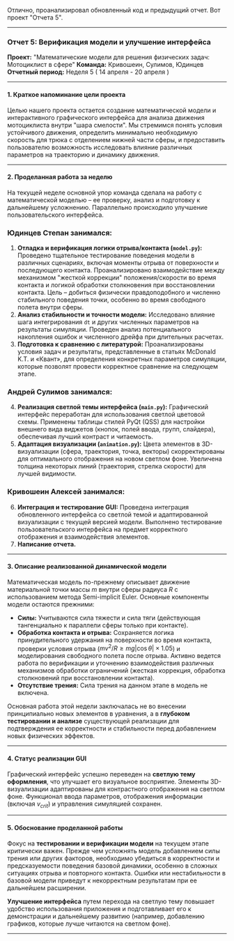 Отлично, проанализировал обновленный код и предыдущий отчет. Вот проект "Отчета 5".

---

### **Отчет 5: Верификация модели и улучшение интерфейса**

**Проект:** "Математические модели для решения физических задач: Мотоциклист в сфере"
**Команда:** Кривошеин, Сулимов, Юдинцев
**Отчетный период:** Неделя 5 ( 14 апреля - 20 апреля )

---

#### **1. Краткое напоминание цели проекта**

Целью нашего проекта остается создание математической модели и интерактивного графического интерфейса для анализа движения мотоциклиста внутри "шара смелости". Мы стремимся понять условия устойчивого движения, определить минимально необходимую скорость для трюка с отделением нижней части сферы, и предоставить пользователю возможность исследовать влияние различных параметров на траекторию и динамику движения.

---

#### **2. Проделанная работа за неделю**

На текущей неделе основной упор команда сделала на работу с математической моделью – ее проверку, анализ и подготовку к дальнейшему усложнению. Параллельно происходило улучшение пользовательского интерфейса.

### Юдинцев Степан занимался:

1.  **Отладка и верификация логики отрыва/контакта (`model.py`):** Проведено тщательное тестирование поведения модели в различных сценариях, включая моменты отрыва от поверхности и последующего контакта. Проанализировано взаимодействие между механизмом "жесткой коррекции" положения/скорости во время контакта и логикой обработки столкновения при восстановлении контакта. Цель – добиться физически правдоподобного и численно стабильного поведения точки, особенно во время свободного полета внутри сферы.
2.  **Анализ стабильности и точности модели:** Исследовано влияние шага интегрирования `dt` и других численных параметров на результаты симуляции. Проведен анализ потенциального накопления ошибок и численного дрейфа при длительных расчетах.
3.  **Подготовка к сравнению с литературой:** Проанализированы условия задач и результаты, представленные в статьях McDonald K.T. и «Квант», для определения конкретных параметров симуляции, которые позволят провести корректное сравнение на следующем этапе.

### Андрей Сулимов занимался:

4.  **Реализация светлой темы интерфейса (`main.py`):** Графический интерфейс переработан для использования светлой цветовой схемы. Применены таблицы стилей PyQt (QSS) для настройки внешнего вида виджетов (кнопок, полей ввода, групп, слайдера), обеспечивая лучший контраст и читаемость.
5.  **Адаптация визуализации (`animation.py`):** Цвета элементов в 3D-визуализации (сфера, траектория, точка, векторы) скорректированы для оптимального отображения на новом светлом фоне. Увеличена толщина некоторых линий (траектория, стрелка скорости) для лучшей видимости.

### Кривошеин Алексей занимался:

6.  **Интеграция и тестирование GUI:** Проведена интеграция обновленного интерфейса со светлой темой и адаптированной визуализации с текущей версией модели. Выполнено тестирование пользовательского интерфейса на предмет корректного отображения и взаимодействия элементов.
7.  **Написание отчета.**

---

#### **3. Описание реализованной динамической модели**

Математическая модель по-прежнему описывает движение материальной точки массы $m$ внутри сферы радиуса $R$ с использованием метода Semi-implicit Euler. Основные компоненты модели остаются прежними:

*   **Силы:** Учитываются сила тяжести и сила тяги (действующая тангенциально к параллели сферы только при контакте).
*   **Обработка контакта и отрыва:** Сохраняется логика принудительного удержания на поверхности во время контакта, проверки условия отрыва ($m v^2 / R \ge mg |\cos\theta| \times 1.05$) и моделирования свободного полета после отрыва. Активно ведется работа по верификации и уточнению взаимодействия различных механизмов обработки ограничений (жесткая коррекция, обработка столкновений при восстановлении контакта).
*   **Отсутствие трения:** Сила трения на данном этапе в модель не включена.

Основная работа этой недели заключалась не во внесении принципиально новых элементов в уравнения, а в **глубоком тестировании и анализе** существующей реализации для подтверждения ее корректности и стабильности перед добавлением новых физических эффектов.

---

#### **4. Статус реализации GUI**

Графический интерфейс успешно переведен на **светлую тему оформления**, что улучшает его визуальное восприятие. Элементы 3D-визуализации адаптированы для контрастного отображения на светлом фоне. Функционал ввода параметров, отображения информации (включая $v_{crit}$) и управления симуляцией сохранен.

---

#### **5. Обоснование проделанной работы**

Фокус на **тестировании и верификации модели** на текущем этапе критически важен. Прежде чем усложнять модель добавлением силы трения или других факторов, необходимо убедиться в корректности и предсказуемости поведения базовой динамики, особенно в сложных ситуациях отрыва и повторного контакта. Ошибки или нестабильности в базовой модели приведут к некорректным результатам при ее дальнейшем расширении.

**Улучшение интерфейса** путем перехода на светлую тему повышает удобство использования приложения и подготавливает его к демонстрации и дальнейшему развитию (например, добавлению графиков, которые лучше читаются на светлом фоне).

---
